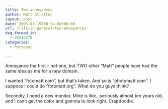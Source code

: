 ```yaml
---
title: Two annoyances
author: Matt Stratton
layout: post
date: 2005-01-19T08:54:00+00:00
url: /life-in-general/two-annoyances
dsq_thread_id:
  - 28210478
categories:
  - Personal

---
```

Annoyance the first &#8211; not one, but TWO other &#8220;Matt&#8221; people have had the same idea as me for a new domain.

I wanted &#8220;fotomatt.com&#8221;, but that&#8217;s taken. And so is &#8220;photomatt.com&#8221;. I suppose I could do &#8220;fotomatt.org&#8221;. What do you guys think?

Secondly, I need a new monitor. Mine is like&#8230;seriously almost ten years old, and I can&#8217;t get the color and gamma to look right. Crapdoodle.